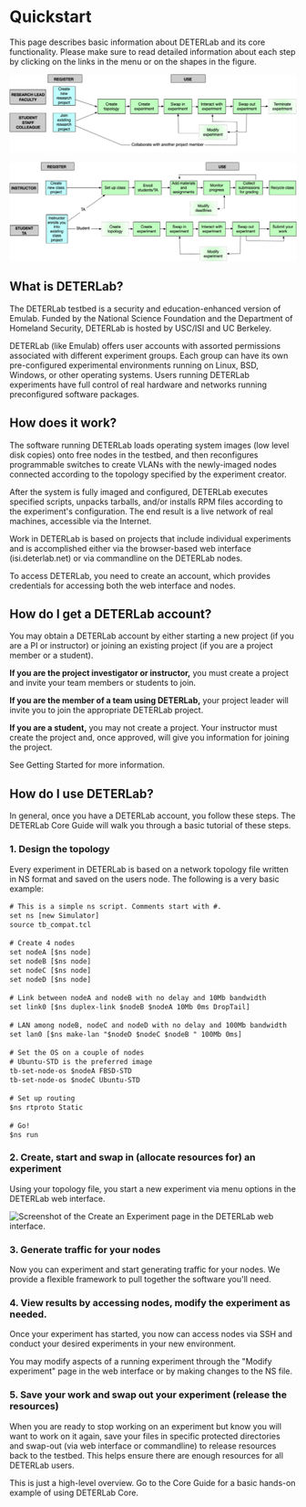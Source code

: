 # Quickstart

This page describes basic information about DETERLab and its core functionality. Please make sure to read detailed information about each step by clicking on the links in the menu or on the shapes in the figure.

![Research path](../img/research-path.png)

![Class path](../img/class-path.png)

## What is DETERLab?

The DETERLab testbed is a security and education-enhanced version of Emulab. Funded by the National Science Foundation and the Department of Homeland Security, DETERLab is hosted by USC/ISI and UC Berkeley.

DETERLab (like Emulab) offers user accounts with assorted permissions associated with different experiment groups. Each group can have its own pre-configured experimental environments running on Linux, BSD, Windows, or other operating systems. Users running DETERLab experiments have full control of real hardware and networks running preconfigured software packages.

## How does it work?

The software running DETERLab loads operating system images (low level disk copies) onto free nodes in the testbed, and then reconfigures programmable switches to create VLANs with the newly-imaged nodes connected according to the topology specified by the experiment creator.

After the system is fully imaged and configured, DETERLab executes specified scripts, unpacks tarballs, and/or installs RPM files according to the experiment's configuration. The end result is a live network of real machines, accessible via the Internet.

Work in DETERLab is based on projects that include individual experiments and is accomplished either via the browser-based web interface (isi.deterlab.net) or via commandline on the DETERLab nodes.

To access DETERLab, you need to create an account, which provides credentials for accessing both the web interface and nodes.

## How do I get a DETERLab account?

You may obtain a DETERLab account by either starting a new project (if you are a PI or instructor) or joining an existing project (if you are a project member or a student).

**If you are the project investigator or instructor,** you must create a project and invite your team members or students to join.

**If you are the member of a team using DETERLab,** your project leader will invite you to join the appropriate DETERLab project.

**If you are a student,** you may not create a project. Your instructor must create the project and, once approved, will give you information for joining the project.

See Getting Started for more information.

## How do I use DETERLab?

In general, once you have a DETERLab account, you follow these steps. The DETERLab Core Guide will walk you through a basic tutorial of these steps.

### 1. Design the topology

Every experiment in DETERLab is based on a network topology file written in NS format and saved on the users node. The following is a very basic example:

    # This is a simple ns script. Comments start with #.
    set ns [new Simulator]                 
    source tb_compat.tcl

    # Create 4 nodes
    set nodeA [$ns node]
    set nodeB [$ns node]
    set nodeC [$ns node]
    set nodeD [$ns node]

    # Link between nodeA and nodeB with no delay and 10Mb bandwidth
    set link0 [$ns duplex-link $nodeB $nodeA 10Mb 0ms DropTail]

    # LAN among nodeB, nodeC and nodeD with no delay and 100Mb bandwidth    
    set lan0 [$ns make-lan "$nodeD $nodeC $nodeB " 100Mb 0ms]
    
    # Set the OS on a couple of nodes
    # Ubuntu-STD is the preferred image
    tb-set-node-os $nodeA FBSD-STD
    tb-set-node-os $nodeC Ubuntu-STD         

    # Set up routing
    $ns rtproto Static
    
    # Go!
    $ns run                                 

### 2. Create, start and swap in (allocate resources for) an experiment

Using your topology file, you start a new experiment via menu options in the DETERLab web interface.

![Screenshot of the Create an Experiment page in the DETERLab web interface.](/img/create_experiment_screenshot.png "Screenshot of the Create an Experiment page in the DETERLab web interface.")

### 3. Generate traffic for your nodes

Now you can experiment and start generating traffic for your nodes. We provide a flexible framework to pull together the software you'll need.

### 4. View results by accessing nodes, modify the experiment as needed.

Once your experiment has started, you now can access nodes via SSH and conduct your desired experiments in your new environment.

You may modify aspects of a running experiment through the "Modify experiment" page in the web interface or by making changes to the NS file.

### 5. Save your work and swap out your experiment (release the resources)

When you are ready to stop working on an experiment but know you will want to work on it again, save your files in specific protected directories and swap-out (via web interface or commandline) to release resources back to the testbed. This helps ensure there are enough resources for all DETERLab users.

This is just a high-level overview. Go to the Core Guide for a basic hands-on example of using DETERLab Core. 
